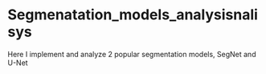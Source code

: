 # Segmenatation_models_analysisnalisys
Here I implement and analyze 2 popular segmentation models, SegNet and U-Net
